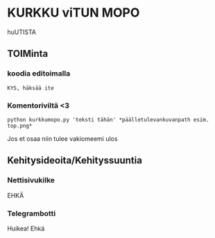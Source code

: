 # KURKKU viTUN MOPO 

 huUTISTA

 ## TOIMinta

 ### koodia editoimalla

 `KYS, häksää ite`

 ### Komentoriviltä <3

 `python kurkkumopo.py 'teksti tähän' *päälletulevankuvanpath esim. top.png*`

 Jos et osaa niin tulee vakiomeemi ulos


 ## Kehitysideoita/Kehityssuuntia

 ### Nettisivukilke

 EHKÄ

 ### Telegrambotti

 Huikea! Ehkä
